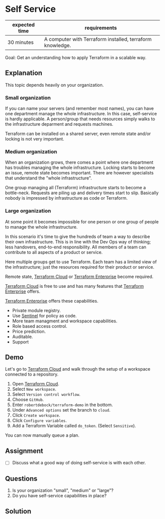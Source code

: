 # Self Service

|expected time|requirements                                             |
|-------------|---------------------------------------------------------|
|30 minutes   |A computer with Terraform installed, terraform knowledge.|

Goal: Get an understanding how to apply Terraform in a scalable way.

## Explanation

This topic depends heavily on your organization.

### Small organization

If you can name your servers (and remember most names), you can have one department manage the whole infrastructure. In this case, self-service is hardly applicable. A person/group that needs resources simply walks to the infrastructure deparment and requests machines.

Terraform can be installed on a shared server, even remote state and/or locking is not very important.

### Medium organization

When an organization grows, there comes a point where one department has troubles managing the whole infrastructure. Locking starts to become an issue, remote state becomes important. There are however specialists that understand the "whole infrastructure".

One group managing all (Terraform) infrastructure starts to become a bottle-neck. Requests are piling up and delivery times start to slip. Basically nobody is impressed by infrastructure as code or Terraform.

### Large organization

At some point it becomes impossible for one person or one group of people to manage the whole infrastructure.

In this scenario it's time to give the hundreds of team a way to describe their own infrastructure. This is in line with the Dev Ops way of thinking; less handovers, end-to-end responsibility. All members of a team can contribute to all aspects of a product or service.

Here multiple groups get to use Terraform. Each team has a limited view of the infrastructure; just the resources required for their product or service.

Remote state, [Terraform Cloud](https://app.terraform.io/) or [Terraform Enterprise](https://www.terraform.io/docs/enterprise/index.html) become required.

[Terraform Cloud](https://app.terraform.io/) is free to use and has many features that [Terraform Enterprise](https://www.terraform.io/docs/enterprise/index.html) offers.

[Terraform Enterprise](https://www.terraform.io/docs/enterprise/index.html) offers these capabilities.
- Private module registry.
- Use [Sentinel](https://docs.hashicorp.com/sentinel/concepts/policy-as-code) for policy as code.
- More team managment and workspace capabilities.
- Role based access control.
- Price prediction.
- Auditable.
- Support

## Demo

Let's go to [Terraform Cloud](https://app.terraform.io/) and walk through the setup of a workspace connected to a repository.

1. Open [Terraform Cloud](https://app.terraform.io/).
2. Select `New workspace`.
3. Select `Version control workflow`.
4. Choose `GitHub`.
5. Enter `robertdebock/terraform-demo` in the bottom.
6. Under `Advanced options` set the branch to `cloud`.
7. Click `Create workspace`.
8. Click `Configure variables`.
9. Add a Terraform Variable called `do_token`. (Select `Sensitive`).

You can now manually queue a plan.

## Assignment

- [ ] Discuss what a good way of doing self-service is with each other.

## Questions

1. Is your organization "small", "medium" or "large"?
2. Do you have self-service capabilities in place?

## Solution
